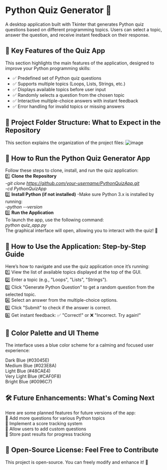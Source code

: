 # Python Quiz Generator 🎯
A desktop application built with Tkinter that generates Python quiz questions based on different programming topics. Users can select a topic, answer the question, and receive instant feedback on their response.

## 📌 Key Features of the Quiz App
This section highlights the main features of the application, designed to improve your Python programming skills:
- ✅ Predefined set of Python quiz questions
- ✅ Supports multiple topics (Loops, Lists, Strings, etc.)
- ✅ Displays available topics before user input
- ✅ Randomly selects a question from the chosen topic
- ✅ Interactive multiple-choice answers with instant feedback
- ✅ Error handling for invalid topics or missing answers

## 📂 Project Folder Structure: What to Expect in the Repository
This section explains the organization of the project files:
![image](https://github.com/user-attachments/assets/e8220e3e-2f1c-40c4-9b2c-6d6f8d6d84c0)

## 🚀 How to Run the Python Quiz Generator App
Follow these steps to clone, install, and run the quiz application:  
1️⃣ **Clone the Repository**  
_-git clone https://github.com/your-username/PythonQuizApp.git_  
_-cd PythonQuizApp_  
2️⃣ **Install Python (if not installed)**
-Make sure Python 3.x is installed by running:  
_-python --version_  
3️⃣ **Run the Application**  
To launch the app, use the following command:  
_python quiz_app.py_  
The graphical interface will open, allowing you to interact with the quiz! 🎉  
## 📌 How to Use the Application: Step-by-Step Guide
Here’s how to navigate and use the quiz application once it’s running:  
1️⃣ View the list of available topics displayed at the top of the GUI.  
2️⃣ Enter a topic (e.g., "Loops", "Lists", "Strings").  
3️⃣ Click "Generate Python Question" to get a random question from the selected topic.  
4️⃣ Select an answer from the multiple-choice options.  
5️⃣ Click "Submit" to check if the answer is correct.  
6️⃣ Get instant feedback: ✅ "Correct!" or ❌ "Incorrect. Try again!"  

## 🎨 Color Palette and UI Theme  
The interface uses a blue color scheme for a calming and focused user experience:  

Dark Blue (#03045E)  
Medium Blue (#023E8A)  
Light Blue (#48CAE4)  
Very Light Blue (#CAF0F8)  
Bright Blue (#0096C7)  
## 🛠️ Future Enhancements: What's Coming Next
Here are some planned features for future versions of the app:  
🔹 Add more questions for various Python topics  
🔹 Implement a score tracking system  
🔹 Allow users to add custom questions  
🔹 Store past results for progress tracking  
## 📜 Open-Source License: Feel Free to Contribute  
This project is open-source. You can freely modify and enhance it! 🚀


